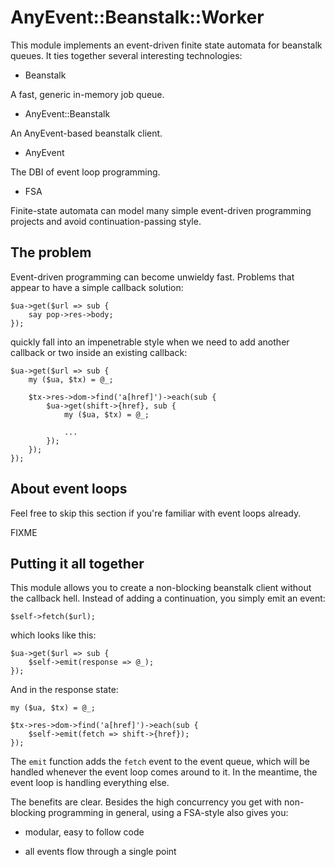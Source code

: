# AnyEvent::Beanstalk::Worker #

This module implements an event-driven finite state automata for
beanstalk queues. It ties together several interesting technologies:

* Beanstalk

A fast, generic in-memory job queue.

* AnyEvent::Beanstalk

An AnyEvent-based beanstalk client.

* AnyEvent

The DBI of event loop programming.

* FSA

Finite-state automata can model many simple event-driven programming
projects and avoid continuation-passing style.

## The problem ##

Event-driven programming can become unwieldy fast. Problems that
appear to have a simple callback solution:

    $ua->get($url => sub {
        say pop->res->body;
    });

quickly fall into an impenetrable style when we need to add another
callback or two inside an existing callback:

    $ua->get($url => sub {
        my ($ua, $tx) = @_;

        $tx->res->dom->find('a[href]')->each(sub {
            $ua->get(shift->{href}, sub {
                my ($ua, $tx) = @_;

                ...
            });
        });
    });

## About event loops ##

Feel free to skip this section if you're familiar with event loops
already.

FIXME

## Putting it all together ##

This module allows you to create a non-blocking beanstalk client
without the callback hell. Instead of adding a continuation, you
simply emit an event:

    $self->fetch($url);

which looks like this:

    $ua->get($url => sub {
        $self->emit(response => @_);
    });

And in the response state:

    my ($ua, $tx) = @_;

    $tx->res->dom->find('a[href]')->each(sub {
        $self->emit(fetch => shift->{href});
    });

The `emit` function adds the `fetch` event to the event queue, which
will be handled whenever the event loop comes around to it. In the
meantime, the event loop is handling everything else.

The benefits are clear. Besides the high concurrency you get with
non-blocking programming in general, using a FSA-style also gives you:

* modular, easy to follow code

* all events flow through a single point
